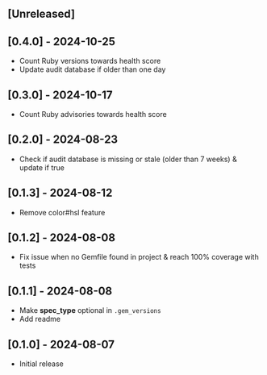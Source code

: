 ## [Unreleased]

## [0.4.0] - 2024-10-25

- Count Ruby versions towards health score
- Update audit database if older than one day

## [0.3.0] - 2024-10-17

- Count Ruby advisories towards health score

## [0.2.0] - 2024-08-23

- Check if audit database is missing or stale (older than 7 weeks) & update if true

## [0.1.3] - 2024-08-12

- Remove color#hsl feature

## [0.1.2] - 2024-08-08

- Fix issue when no Gemfile found in project & reach 100% coverage with tests

## [0.1.1] - 2024-08-08

- Make **spec_type** optional in `.gem_versions`
- Add readme

## [0.1.0] - 2024-08-07

- Initial release
